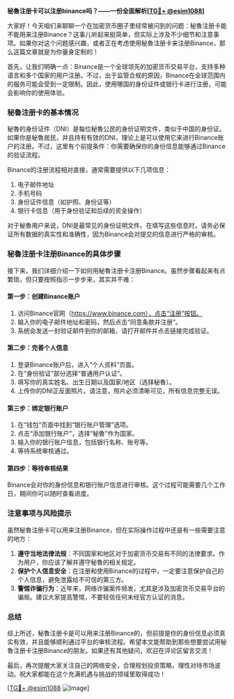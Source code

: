 **秘魯注册卡可以注册binance吗？——一份全面解析[[TG💪+ @esim1088](https://t.me/s/esim1088)]**

大家好！今天咱们来聊聊一个在加密货币圈子里经常被问到的问题：秘魯注册卡能不能用来注册Binance？这事儿听起来挺简单，但实际上涉及不少细节和注意事项。如果你对这个问题感兴趣，或者正在考虑使用秘魯注册卡来注册Binance，那么这篇文章就是为你量身定制的！

首先，让我们明确一点：Binance是一个全球领先的加密货币交易平台，支持多种语言和多个国家的用户注册。不过，出于监管合规的原因，Binance在全球范围内的服务可能会受到一定限制。因此，使用哪国的身份证件或银行卡进行注册，可能会影响你的使用体验。

### 秘魯注册卡的基本情况

秘魯的身份证件（DNI）是每位秘魯公民的身份证明文件，类似于中国的身份证。如果你是秘魯居民，并且持有有效的DNI，理论上是可以使用它来进行Binance账户的注册。不过，这里有个前提条件：你需要确保你的身份信息能够通过Binance的验证流程。

Binance的注册流程相对直接，通常需要提供以下几项信息：
1. 电子邮件地址
2. 手机号码
3. 身份证件信息（如护照、身份证等）
4. 银行卡信息（用于身份验证和后续的资金操作）

对于秘魯用户来说，DNI是最常见的身份证明文件。在填写这些信息时，请务必保证所有数据的真实性和准确性，因为Binance会对提交的信息进行严格的审核。

### 秘魯注册卡注册Binance的具体步骤

接下来，我们详细介绍一下如何用秘魯注册卡注册Binance。虽然步骤看起来有点繁琐，但只要按照指示一步步来，其实并不难：

#### 第一步：创建Binance账户
1. 访问Binance官网（https://www.binance.com），点击“注册”按钮。
2. 输入你的电子邮件地址和密码，然后点击“同意条款并注册”。
3. 系统会发送一封验证邮件到你的邮箱，请打开邮件并点击链接完成验证。

#### 第二步：完善个人信息
1. 登录Binance账户后，进入“个人资料”页面。
2. 在“身份验证”部分选择“普通用户认证”。
3. 填写你的真实姓名、出生日期以及国家/地区（选择秘魯）。
4. 上传你的DNI正反面照片。请注意，照片必须清晰可见，所有信息完整无误。

#### 第三步：绑定银行账户
1. 在“钱包”页面中找到“银行账户管理”选项。
2. 点击“添加银行账户”，选择“秘魯”作为国家。
3. 输入你的银行账户信息，包括银行名称、账号等。
4. 等待系统审核通过。

#### 第四步：等待审核结果
Binance会对你的身份信息和银行账户信息进行审核。这个过程可能需要几个工作日，期间你可以随时查看进度。

### 注意事项与风险提示

虽然秘魯注册卡可以用来注册Binance，但在实际操作过程中还是有一些需要注意的地方：

1. **遵守当地法律法规**：不同国家和地区对于加密货币交易有不同的法律要求。作为用户，你应该了解并遵守秘魯的相关规定。
2. **保护个人信息安全**：在注册和使用Binance的过程中，一定要注意保护自己的个人信息，避免泄露给不可信的第三方。
3. **警惕诈骗行为**：近年来，网络诈骗案件频发，尤其是涉及加密货币交易平台的骗局。建议大家提高警惕，不要轻信任何未经官方认证的消息。

### 总结

综上所述，秘魯注册卡是可以用来注册Binance的，但前提是你的身份信息必须真实有效，并且能够顺利通过平台的审核流程。希望本文能帮助到那些想要尝试用秘魯注册卡注册Binance的朋友。如果还有其他疑问，欢迎在评论区留言交流！

最后，再次提醒大家关注自己的网络安全，合理规划投资策略，理性对待市场波动。祝大家都能在这个充满机遇与挑战的领域里取得成功！

[[TG💪+ @esim1088](https://t.me/s/esim1088) ![Image](https://i.postimg.cc/4NQfJmqS/Snipaste-2025-05-13-00-14-12.png)]
